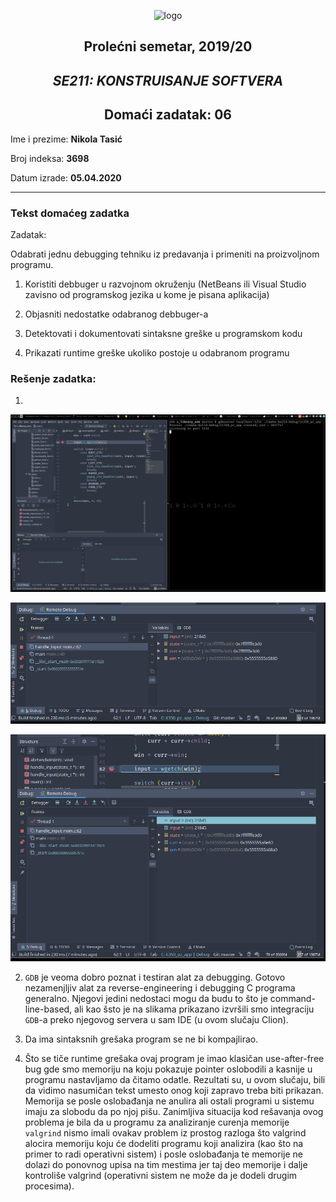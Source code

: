  <div align="center">
 
 ![logo](https://www.metropolitan.ac.rs/files/2018/11/logo-01.png) 

 </div>

 <div align="center">
 
## Prolećni semetar, 2019/20

## *SE211: KONSTRUISANJE SOFTVERA*


## Domaći zadatak: 06

</div>

Ime i prezime: **Nikola Tasić**

Broj indeksa: **3698**

Datum izrade: **05.04.2020**

---

### Tekst domaćeg zadatka

Zadatak:

Odabrati jednu debugging tehniku iz predavanja i primeniti na proizvoljnom programu.

1. Koristiti debbuger u razvojnom okruženju (NetBeans ili Visual Studio zavisno od programskog jezika u kome je pisana aplikacija)

2. Objasniti nedostatke odabranog debbuger-a

3. Detektovati i dokumentovati sintaksne greške u programskom kodu

4. Prikazati runtime greške ukoliko postoje u odabranom programu

### Rešenje zadatka:

1.

![img1](https://github.com/7aske/uni/blob/second-year/se211/se211-dz06-nikola_tasic_3698/img1.png)

![img2](https://github.com/7aske/uni/blob/second-year/se211/se211-dz06-nikola_tasic_3698/img2.png)

![img3](https://github.com/7aske/uni/blob/second-year/se211/se211-dz06-nikola_tasic_3698/img3.png)

2. `GDB` je veoma dobro poznat i testiran alat za debugging. Gotovo nezamenjljiv alat za reverse-engineering i debugging C programa generalno. Njegovi jedini nedostaci mogu da budu to što je command-line-based, ali kao šsto je na slikama prikazano izvršili smo integraciju `GDB`-a preko njegovog servera u sam IDE (u ovom slučaju Clion).

3. Da ima sintaksnih grešaka program se ne bi kompajlirao. 

4. Što se tiče runtime grešaka ovaj program je imao klasičan use-after-free bug gde smo memoriju na koju pokazuje pointer oslobodili a kasnije u programu nastavljamo da čitamo odatle. Rezultati su, u ovom slučaju, bili da vidimo nasumičan tekst umesto onog koji zapravo treba biti prikazan. Memorija se posle oslobađanja ne anulira ali ostali programi u sistemu imaju za slobodu da po njoj pišu. Zanimljiva situacija kod rešavanja ovog problema je bila da u programu za analiziranje curenja memorije `valgrind` nismo imali ovakav problem iz prostog razloga što valgrind alocira memoriju koju će dodeliti programu koji analizira (kao što na primer to radi operativni sistem) i posle oslobađanja te memorije ne dolazi do ponovnog upisa na tim mestima jer taj deo memorije i dalje kontroliše valgrind (operativni sistem ne može da je dodeli drugim procesima). 


